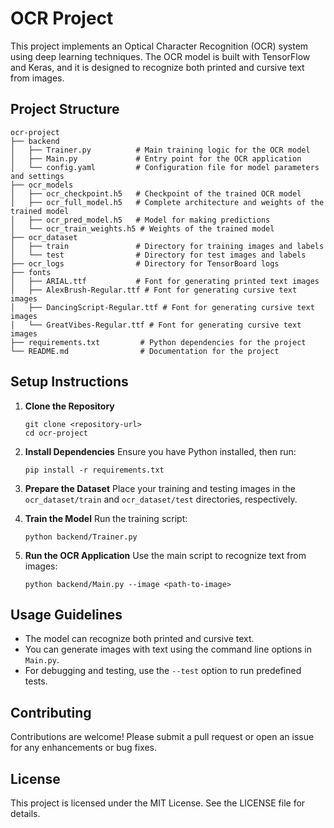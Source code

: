# OCR Project

This project implements an Optical Character Recognition (OCR) system using deep learning techniques. The OCR model is built with TensorFlow and Keras, and it is designed to recognize both printed and cursive text from images.

## Project Structure

```
ocr-project
├── backend
│   ├── Trainer.py          # Main training logic for the OCR model
│   ├── Main.py             # Entry point for the OCR application
│   └── config.yaml         # Configuration file for model parameters and settings
├── ocr_models
│   ├── ocr_checkpoint.h5   # Checkpoint of the trained OCR model
│   ├── ocr_full_model.h5   # Complete architecture and weights of the trained model
│   ├── ocr_pred_model.h5   # Model for making predictions
│   └── ocr_train_weights.h5 # Weights of the trained model
├── ocr_dataset
│   ├── train               # Directory for training images and labels
│   └── test                # Directory for test images and labels
├── ocr_logs                # Directory for TensorBoard logs
├── fonts
│   ├── ARIAL.ttf           # Font for generating printed text images
│   ├── AlexBrush-Regular.ttf # Font for generating cursive text images
│   ├── DancingScript-Regular.ttf # Font for generating cursive text images
│   └── GreatVibes-Regular.ttf # Font for generating cursive text images
├── requirements.txt         # Python dependencies for the project
└── README.md                # Documentation for the project
```

## Setup Instructions

1. **Clone the Repository**
   ```
   git clone <repository-url>
   cd ocr-project
   ```

2. **Install Dependencies**
   Ensure you have Python installed, then run:
   ```
   pip install -r requirements.txt
   ```

3. **Prepare the Dataset**
   Place your training and testing images in the `ocr_dataset/train` and `ocr_dataset/test` directories, respectively.

4. **Train the Model**
   Run the training script:
   ```
   python backend/Trainer.py
   ```

5. **Run the OCR Application**
   Use the main script to recognize text from images:
   ```
   python backend/Main.py --image <path-to-image>
   ```

## Usage Guidelines

- The model can recognize both printed and cursive text.
- You can generate images with text using the command line options in `Main.py`.
- For debugging and testing, use the `--test` option to run predefined tests.

## Contributing

Contributions are welcome! Please submit a pull request or open an issue for any enhancements or bug fixes.

## License

This project is licensed under the MIT License. See the LICENSE file for details.